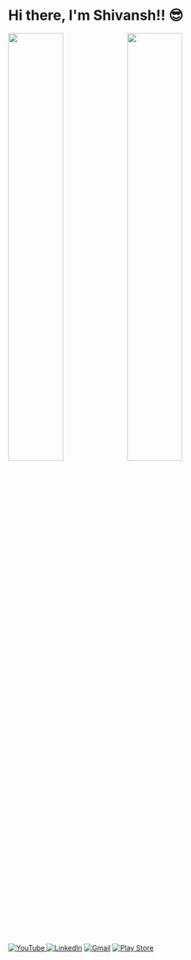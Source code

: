 # Hi there, I'm Shivansh!! 😎
<img align="left" width="47%" src="https://github-readme-stats.vercel.app/api?username=shan18u&show_icons=true&theme=tokyonight" />
<img  align="left" width="47%" src="https://github-readme-stats.vercel.app/api/top-langs/?username=shan18u&layout=compact" />

<a href="www.linkedin.com/in/shivanshchhabra">![YouTube](https://img.shields.io/badge/YouTube-%23FF0000.svg?style=for-the-badge&logo=YouTube&logoColor=white)
<a href="www.linkedin.com/in/shivanshchhabra">![LinkedIn](https://img.shields.io/badge/linkedin-%230077B5.svg?style=for-the-badge&logo=linkedin&logoColor=white)</a>
<a href="www.linkedin.com/in/shivanshchhabra">![Gmail](https://img.shields.io/badge/Gmail-D14836?style=for-the-badge&logo=gmail&logoColor=white)</a>
<a href="www.linkedin.com/in/shivanshchhabra">![Play Store](https://img.shields.io/badge/Google_Play-414141?style=for-the-badge&logo=google-play&logoColor=white)</a>
  
